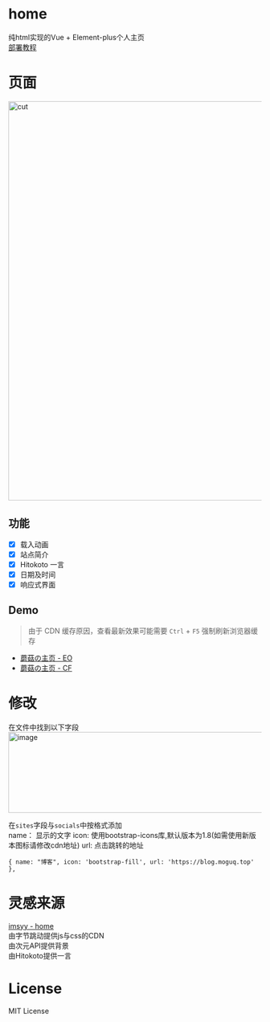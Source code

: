 # home
纯html实现的Vue + Element-plus个人主页  
[部署教程](https://blog.moguq.top/posts/25080701/)

# 页面
<img width="1306" height="795" alt="cut" src="https://pic.moguq.top/images/250807-home01.png" />

## 功能

- [x] 载入动画
- [x] 站点简介
- [x] Hitokoto 一言
- [x] 日期及时间
- [x] 响应式界面

## Demo

> 由于 CDN 缓存原因，查看最新效果可能需要 `Ctrl` + `F5` 强制刷新浏览器缓存

- [蘑菇の主页 - EO](https://www.moguq.top)
- [蘑菇の主页 - CF](https://moguq.top)

# 修改
在文件中找到以下字段  
<img width="622" height="161" alt="image" src="https://pic.moguq.top/images/250807-home02.png" />

在``sites``字段与``socials``中按格式添加  
name： 显示的文字 icon: 使用bootstrap-icons库,默认版本为1.8(如需使用新版本图标请修改cdn地址) url: 点击跳转的地址  
```
{ name: "博客", icon: 'bootstrap-fill', url: 'https://blog.moguq.top' },
```

# 灵感来源
[imsyy - home](https://github.com/imsyy/home)  
由字节跳动提供js与css的CDN  
由次元API提供背景  
由Hitokoto提供一言  

# License
MIT License
